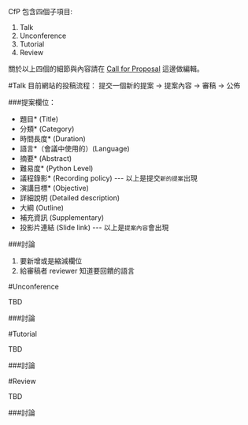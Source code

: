 CfP 包含四個子項目:

1. Talk
2. Unconference
3. Tutorial
4. Review

關於以上四個的細節與內容請在 [Call for Proposal](https://docs.google.com/document/d/1hMmPG96KPdhbU-uJiRbzMiuI0E67_n0uu_Nz82uucF0/edit#) 這邊做編輯。


#Talk
目前網站的投稿流程：
提交一個新的提案 -> 提案內容 -> 審稿 -> 公佈

###提案欄位：
* 題目* (Title)
* 分類* (Category)
* 時間長度* (Duration)
* 語言*（會議中使用的）(Language)
* 摘要* (Abstract)
* 難易度* (Python Level)
* 議程錄影* (Recording policy)
--- 以上是提交`新的提案`出現
* 演講目標* (Objective)
* 詳細說明 (Detailed description)
* 大綱 (Outline)
* 補充資訊 (Supplementary)
* 投影片連結 (Slide link)
--- 以上是`提案內容`會出現

###討論
1. 要新增或是縮減欄位
2. 給審稿者 reviewer 知道要回饋的語言


#Unconference

TBD

###討論


#Tutorial

TBD

###討論


#Review

TBD


###討論
